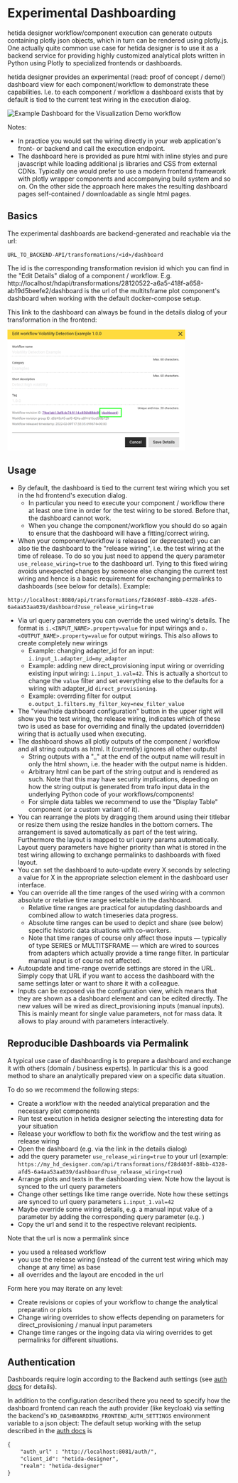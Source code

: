 # Experimental Dashboarding
hetida designer workflow/component execution can generate outputs containing plotly json objects, which in turn can be rendered using plotly.js. One actually quite common use case for hetida designer is to use it as a backend service for providing highly customized analytical plots written in Python using Plotly to specialized frontends or dashboards.

hetida designer provides an experimental (read: proof of concept / demo!) dashboard view for each component/workflow to demonstrate these capabilities. I.e. to each component / workflow a dashboard exists that by default is tied to the current test wiring in the execution dialog.

![Example Dashboard for the Visualization Demo workflow](./assets/dashboard.png)

Notes:
* In practice you would set the wiring directly in your web application's front- or backend and call the execution endpoint.
* The dashboard here is provided as pure html with inline styles and pure javascript while loading additional js libraries and CSS from external CDNs. Typically one would prefer to use a modern frontend framework with plotly wrapper components and accompanying build system and so on. On the other side the approach here makes the resulting dashboard pages self-contained / downloadable as single html pages.

## Basics
The experimental dashboards are backend-generated and reachable via the url:

```
URL_TO_BACKEND-API/transformations/<id>/dashboard
```

The id is the corresponding transformation revision id which you can find in the "Edit Details" dialog of a component / workflow. E.g. http://localhost/hdapi/transformations/28120522-a6a5-418f-a658-ab19d5beefe2/dashboard is the url of the multitsframe plot component's dashboard when working with the default docker-compose setup.

This link to the dashboard can always be found in the details dialog of your transformation in the frontend:

<img src="./assets/dashboarding_link_in_details_dialog.png" width=400 data-align="center">

## Usage
* By default, the dashboard is tied to the current test wiring which you set in the hd frontend's execution dialog. 
    * In particular you need to execute your component / workflow there at least one time in order for the test wiring to be stored. Before that, the dashboard cannot work.
    * When you change the component/workflow you should do so again to ensure that the dashboard will have a fitting/correct wiring.
* When your component/workflow is released (or deprecated) you can also tie the dashboard to the "release wiring", i.e. the test wiring at the time of release. To do so you just need to append the query parameter `use_release_wiring=true` to the dashboard url. Tying to this fixed wiring avoids unexpected changes by someone else changing the current test wiring and hence is a basic requirement for exchanging permalinks to dashboards (see below for details). Example:

```
http://localhost:8080/api/transformations/f28d403f-88bb-4328-afd5-6a4aa53aa039/dashboard?use_release_wiring=true
```

* Via url query parameters you can override the used wiring's details. The format is `i.<INPUT_NAME>.property=value` for input wirings and `o.<OUTPUT_NAME>.property=value` for output wirings. This also allows to create completely new wirings 
    * Example: changing adapter_id for an input: `i.input_1.adapter_id=my_adapter`
    * Example: adding new direct_provisioning input wiring or overriding existing input wiring: `i.input_1.val=42`. This is actually a shortcut to change the `value` filter and set everything else to the defaults for a wiring with adapter_id `direct_provisioning`.
    * Example: overrding filter for output `o.output_1.filters.my_filter_key=new_filter_value`
* The "view/hide dashboard configuration" button in the upper right will show you the test wiring, the release wiring, indicates which of these two is used as base for overriding and finally the updated (overridden) wiring that is actually used when executing.
* The dashboard shows all plotly outputs of the component / workflow and all string outputs as html. It (currently) ignores all other outputs!
    * String outputs with a "_" at the end of the output name will result in only the html shown, i.e. the header with the output name is hidden.
    * Arbitrary html can be part of the string output and is rendered as such. Note that this may have security implications, depeding on how the string output is generated from trafo input data in the underlying Python code of your workflows/components!
    * For simple data tables we recommend to use the "Display Table" component (or a custom variant of it).
* You can rearrange the plots by dragging them around using their titlebar or resize them using the resize handles in the bottom corners. The arrangement is saved automatically as part of the test wiring. Furthermore the layout is mapped to url query params automatically. Layout query parameters have higher priority than what is stored in the test wiring allowing to exchange permalinks to dashboards with fixed layout.
* You can set the dashboard to auto-update every X seconds by selecting a value for X in the appropriate selection element in the dashboard user interface.
* You can override all the time ranges of the used wiring with a common absolute or relative time range selectable in the dashboard. 
    * Relative time ranges are practical for autupdating dashboards and combined allow to watch timeseries data progress.
    * Absolute time ranges can be used to depict and share (see below) specific historic data situations with co-workers.
    * Note that time ranges of course only affect those inputs — typically of type SERIES or MULTITSFRAME — which are wired to sources from adapters which actually provide a time range filter. In particular manual input is of course not affected.
* Autoupdate and time-range override settings are stored in the URL. Simply copy that URL if you want to access the dashboard with the same settings later or want to share it with a colleague.
* Inputs can be exposed via the configuration view, which means that they are shown as a dashboard element and can be edited directly. The new values will be wired as direct_provisioning inputs (manual inputs). This is mainly meant for single value parameters, not for mass data. It allows to play around with parameters interactively.

## Reproducible Dashboards via Permalink
A typical use case of dashboarding is to prepare a dashboard and exchange it with others (domain / business experts). In particular this is a good method to share an analytically prepared view on a specific data situation.

To do so we recommend the following steps:
* Create a workflow with the needed analytical preparation and the necessary plot components
* Run test execution in hetida designer selecting the interesting data for your situation
* Release your workflow to both fix the workflow and the test wiring as release wiring
* Open the dashboard (e.g. via the link in the details dialog)
* add the query parameter `use_release_wiring=true` to your url (example: `https://my_hd_designer.com/api/transformations/f28d403f-88bb-4328-afd5-6a4aa53aa039/dashboard?use_release_wiring=true`)
* Arrange plots and texts in the dashboarding view. Note how the layout is synced to the url query parameters
* Change other settings like time range override. Note how these settings are synced to url query parameters `i.input_1.val=42`
* Maybe override some wiring details, e.g. a manual input value of a parameter by adding the corresponding query parameter (e.g. )
* Copy the url and send it to the respective relevant recipients.

Note that the url is now a permalink since
* you used a released workflow
* you use the release wiring (instead of the current test wiring which may change at any time) as base
* all overrides and the layout are encoded in the url

Form here you may iterate on any level:
* Create revisions or copies of your workflow to change the analytical preparatin or plots
* Change wiring overrides to show effects depending on parameters for direct_provisioning / manual input parameters
* Change time ranges or the ingoing data via wiring overrides to get permalinks for different situations.

## Authentication
Dashboards require login according to the Backend auth settings (see [auth docs](./enabling_openidconnect_auth.md) for details).

In addition to the configuration described there you need to specify how the dashboard frontend can reach the auth provider (like keycloak) via setting the backend's `HD_DASHBOARDING_FRONTEND_AUTH_SETTINGS` environment variable to a json object: The default setup working with the setup described in the [auth docs](./enabling_openidconnect_auth.md) is

```
{ 
    "auth_url" : "http://localhost:8081/auth/",
    "client_id": "hetida-designer",
    "realm": "hetida-designer"
}
```